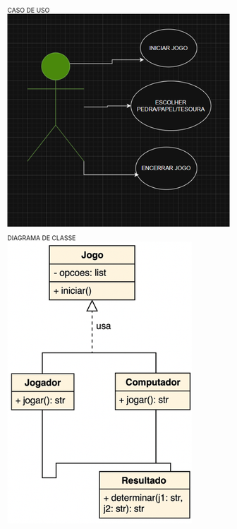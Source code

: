 CASO DE USO
![Diagrama de classe](Diagramas/CasoUso.png)


DIAGRAMA DE CLASSE
![Diagrama de classe](Diagramas/Dclasse.png)